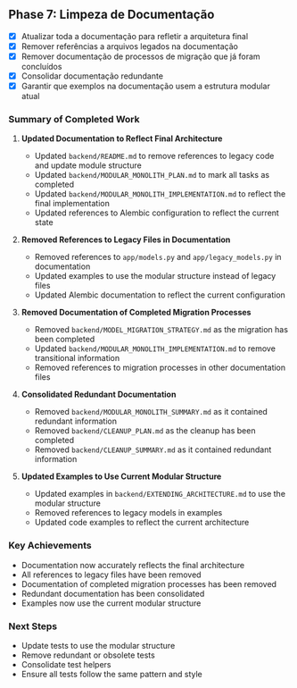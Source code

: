 ## Phase 7: Limpeza de Documentação

- [x] Atualizar toda a documentação para refletir a arquitetura final
- [x] Remover referências a arquivos legados na documentação
- [x] Remover documentação de processos de migração que já foram concluídos
- [x] Consolidar documentação redundante
- [x] Garantir que exemplos na documentação usem a estrutura modular atual

### Summary of Completed Work

1. **Updated Documentation to Reflect Final Architecture**
   - Updated `backend/README.md` to remove references to legacy code and update module structure
   - Updated `backend/MODULAR_MONOLITH_PLAN.md` to mark all tasks as completed
   - Updated `backend/MODULAR_MONOLITH_IMPLEMENTATION.md` to reflect the final implementation
   - Updated references to Alembic configuration to reflect the current state

2. **Removed References to Legacy Files in Documentation**
   - Removed references to `app/models.py` and `app/legacy_models.py` in documentation
   - Updated examples to use the modular structure instead of legacy files
   - Updated Alembic documentation to reflect the current configuration

3. **Removed Documentation of Completed Migration Processes**
   - Removed `backend/MODEL_MIGRATION_STRATEGY.md` as the migration has been completed
   - Updated `backend/MODULAR_MONOLITH_IMPLEMENTATION.md` to remove transitional information
   - Removed references to migration processes in other documentation files

4. **Consolidated Redundant Documentation**
   - Removed `backend/MODULAR_MONOLITH_SUMMARY.md` as it contained redundant information
   - Removed `backend/CLEANUP_PLAN.md` as the cleanup has been completed
   - Removed `backend/CLEANUP_SUMMARY.md` as it contained redundant information

5. **Updated Examples to Use Current Modular Structure**
   - Updated examples in `backend/EXTENDING_ARCHITECTURE.md` to use the modular structure
   - Removed references to legacy models in examples
   - Updated code examples to reflect the current architecture

### Key Achievements

- Documentation now accurately reflects the final architecture
- All references to legacy files have been removed
- Documentation of completed migration processes has been removed
- Redundant documentation has been consolidated
- Examples now use the current modular structure

### Next Steps

- Update tests to use the modular structure
- Remove redundant or obsolete tests
- Consolidate test helpers
- Ensure all tests follow the same pattern and style
